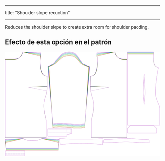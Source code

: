 - - -
title: "Shoulder slope reduction"
- - -

Reduces the shoulder slope to create extra room for shoulder padding.

## Efecto de esta opción en el patrón

![This image shows the effect of this option by superimposing several variants that have a different value for this option](simone_shoulderslopereduction_sample.svg "Effect of this option on the pattern")
